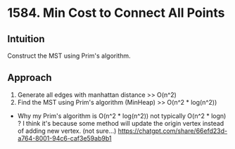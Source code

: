 # 1584. Min Cost to Connect All Points

## Intuition
Construct the MST using Prim's algorithm.

## Approach
1. Generate all edges with manhattan distance >> O(n^2)
2. Find the MST using Prim's algorithm (MinHeap) >> O(n^2 * log(n^2))

* Why my Prim's algorithm is O(n^2 * log(n^2)) not typically O(n^2 * logn) ?
I think it's because some method will update the origin vertex instead of adding new vertex. (not sure...)
https://chatgpt.com/share/66efd23d-a764-8001-94c6-caf3e59ab9b1